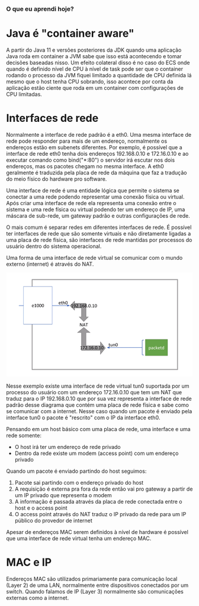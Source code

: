 ### O que eu aprendi hoje?

# Java é "container aware"

A partir do Java 11 e versões posteriores da JDK quando uma aplicação Java roda em container a JVM sabe que isso está acontecendo e tomar decisões baseadas nisso. Um efeito colateral disso é no caso do ECS onde quando é definido nível de CPU à nível de task pode ser que o container rodando o processo da JVM fiquei limitado a quantidade de CPU definida lá mesmo que o host tenha CPU sobrando, isso acontece por conta da aplicação estão ciente que roda em um container com configurações de CPU limitadas.

# Interfaces de rede

Normalmente a interface de rede padrão é a eth0. Uma mesma interface de rede pode responder para mais de um endereço, normalmente os endereços estão em subenets diferentes. Por exemplo, é possível que a interface de rede eth0 tenha dois endereços 192.168.0.10 e 172.16.0.10 e ao executar comando como bind("*:80") o servidor irá escutar nos dois endereços, mas os pacotes chegam no mesma interface. A eth0 geralmente é traduzida pela placa de rede da máquina que faz a tradução do meio físico do hardware pro software.

Uma interface de rede é uma entidade lógica que permite o sistema se conectar a uma rede podendo representar uma conexão física ou virtual. Após criar uma interface de rede ela representa uma conexão entre o sistema e uma rede física ou virtual podendo ter um endereço de IP, uma máscara de sub-rede, um gateway padrão e outras configurações de rede.

O mais comum é separar redes em diferentes interfaces de rede. É possível ter interfaces de rede que são somente virtuais e não diretamente ligadas a uma placa de rede física, são interfaces de rede mantidas por processos do usuário dentro do sistema operacional. 

Uma forma de uma interface de rede virtual se comunicar com o mundo externo (internet) é através do NAT. 

<img src="./assets/01.png">

Nesse exemplo existe uma interface de rede virtual tun0 suportada por um processo do usuário com um endereço 172.16.0.10 que tem um NAT que traduz para o IP 192.168.0.10 que por sua vez representa a interface de rede padrão desse diagrama que contém uma placa de rede física e sabe como se comunicar com a internet. Nesse caso quando um pacote é enviado pela interface tun0 o pacote é "rescrito" com o IP da interface eth0.

Pensando em um host básico com uma placa de rede, uma interface e uma rede somente: 

- O host irá ter um endereço de rede privado
- Dentro da rede existe um modem (access point) com um endereço privado

Quando um pacote é enviado partindo do host seguimos: 

1. Pacote sai partindo com o endereço privado do host
2. A requisição é externa pra fora da rede então vai pro gateway a partir de um IP privado que representa o modem
3. A informação é passada através da placa de rede conectada entre o host e o access point
4. O access point através do NAT traduz o IP privado da rede para um IP público do provedor de internet

Apesar de endereços MAC serem definidos à nível de hardware é possível que uma interface de rede virtual tenha um endereço MAC.

# MAC e IP

Endereços MAC são utilizados primariamente para comunicação local (Layer 2) de uma LAN, normalmente entre dispositivos conectados por um switch. Quando falamos de IP (Layer 3) normalmente são comunicações externas como a internet. 